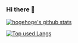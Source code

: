 ### Hi there 👋
[![hogehoge's github stats](https://github-readme-stats.vercel.app/api?username=jellyfish700&hide=contribs&count_private=true&show_icons=true&theme=tokyonight)](https://github.com/jellyfish700/)

[![Top used Langs](https://github-readme-stats.vercel.app/api/top-langs/?username=jellyfish700&layout=compact&theme=tokyonight)](https://github.com/jellyfish700/)
<!--
**jellyfish700/jellyfish700** is a ✨ _special_ ✨ repository because its `README.md` (this file) appears on your GitHub profile.

Here are some ideas to get you started:

- 🔭 I’m currently working on ...
- 🌱 I’m currently learning ...
- 👯 I’m looking to collaborate on ...
- 🤔 I’m looking for help with ...
- 💬 Ask me about ...
- 📫 How to reach me: ...
- 😄 Pronouns: ...
- ⚡ Fun fact: ...
-->
